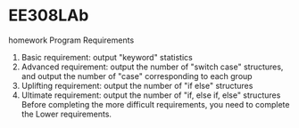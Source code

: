 # EE308LAb
homework
Program Requirements
1. Basic requirement: output "keyword" statistics
2. Advanced requirement: output the number of "switch case" structures, and output the number of "case" corresponding to each group
3. Uplifting requirement: output the number of "if else" structures
4. Ultimate requirement: output the number of "if, else if, else" structures
Before completing the more difficult requirements, you need to complete the Lower requirements.
